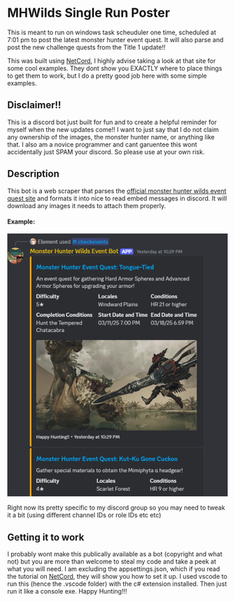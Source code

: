 # MHWilds Single Run Poster

This is meant to run on windows task scheuduler one time, scheduled at 7:01 pm to post the latest monster hunter event quest.  It will also parse and post the new challenge quests from the Title 1 update!!

This was built using [NetCord](https://netcord.dev/), I highly advise taking a look at that site for some cool examples.  They dont show you EXACTLY where to place things to get them to work, but I do a pretty good job here with some simple examples.

## Disclaimer!!

This is a discord bot just built for fun and to create a helpful reminder for myself when the new updates come!! I want to just say that I do not claim any ownership of the images, the monster hunter name, or anything like that.  I also am a novice programmer and cant garuentee this wont accidentally just SPAM your discord.  So please use at your own risk.

## Description

This bot is a web scraper that parses the [official monster hunter wilds event quest site](https://info.monsterhunter.com/wilds/event-quest/en-us/schedule) and formats it into nice to read embed messages in discord.  It will download any images it needs to attach them properly.

#### Example: 

![Example Embed Message](/images/readmeexample1.png)

Right now its pretty specific to my discord group so you may need to tweak it a bit (using different channel IDs or role IDs etc etc)

## Getting it to work

I probably wont make this publically available as a bot (copyright and what not) but you are more than welcome to steal my code and take a peek at what you will need. I am excluding the appsettings.json, which if you read the tutorial on [NetCord](https://netcord.dev/), they will show you how to set it up.  I used vscode to run this (hence the .vscode folder) with the c# extension installed.  Then just run it like a console exe.  Happy Hunting!!!


